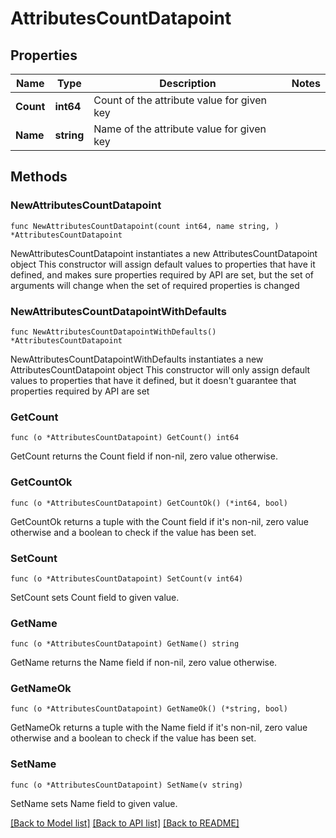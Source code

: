 # AttributesCountDatapoint

## Properties

Name | Type | Description | Notes
------------ | ------------- | ------------- | -------------
**Count** | **int64** | Count of the attribute value for given key | 
**Name** | **string** | Name of the attribute value for given key | 

## Methods

### NewAttributesCountDatapoint

`func NewAttributesCountDatapoint(count int64, name string, ) *AttributesCountDatapoint`

NewAttributesCountDatapoint instantiates a new AttributesCountDatapoint object
This constructor will assign default values to properties that have it defined,
and makes sure properties required by API are set, but the set of arguments
will change when the set of required properties is changed

### NewAttributesCountDatapointWithDefaults

`func NewAttributesCountDatapointWithDefaults() *AttributesCountDatapoint`

NewAttributesCountDatapointWithDefaults instantiates a new AttributesCountDatapoint object
This constructor will only assign default values to properties that have it defined,
but it doesn't guarantee that properties required by API are set

### GetCount

`func (o *AttributesCountDatapoint) GetCount() int64`

GetCount returns the Count field if non-nil, zero value otherwise.

### GetCountOk

`func (o *AttributesCountDatapoint) GetCountOk() (*int64, bool)`

GetCountOk returns a tuple with the Count field if it's non-nil, zero value otherwise
and a boolean to check if the value has been set.

### SetCount

`func (o *AttributesCountDatapoint) SetCount(v int64)`

SetCount sets Count field to given value.


### GetName

`func (o *AttributesCountDatapoint) GetName() string`

GetName returns the Name field if non-nil, zero value otherwise.

### GetNameOk

`func (o *AttributesCountDatapoint) GetNameOk() (*string, bool)`

GetNameOk returns a tuple with the Name field if it's non-nil, zero value otherwise
and a boolean to check if the value has been set.

### SetName

`func (o *AttributesCountDatapoint) SetName(v string)`

SetName sets Name field to given value.



[[Back to Model list]](../README.md#documentation-for-models) [[Back to API list]](../README.md#documentation-for-api-endpoints) [[Back to README]](../README.md)


